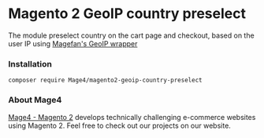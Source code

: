 # Magento 2 GeoIP country preselect

The module preselect country on the cart page and checkout, based on the user IP using [Magefan's GeoIP wrapper](https://github.com/magefan/module-geoip)

### Installation
```
composer require Mage4/magento2-geoip-country-preselect
```
### About Mage4
[Mage4 - Magento 2](https://Mage4.nl "Mage4 Homepage") develops technically challenging e-commerce websites using Magento 2. Feel free to check out our projects on our website.
